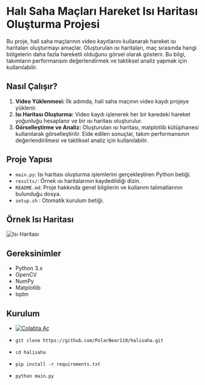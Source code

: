 # Halı Saha Maçları Hareket Isı Haritası Oluşturma Projesi

Bu proje, hali saha maçlarının video kayıtlarını kullanarak hareket ısı haritaları oluşturmayı amaçlar. Oluşturulan ısı haritaları, maç sırasında hangi bölgelerin daha fazla hareketli olduğunu görsel olarak gösterir. Bu bilgi, takımların performansını değerlendirmek ve taktiksel analiz yapmak için kullanılabilir.

## Nasıl Çalışır?

1. **Video Yüklenmesi:** İlk adımda, hali saha maçının video kaydı projeye yüklenir.
2. **Isı Haritası Oluşturma:** Video kaydı işlenerek her bir karedeki hareket yoğunluğu hesaplanır ve bir ısı haritası oluşturulur.
3. **Görselleştirme ve Analiz:** Oluşturulan ısı haritası, matplotlib kütüphanesi kullanılarak görselleştirilir. Elde edilen sonuçlar, takım performansının değerlendirilmesi ve taktiksel analiz için kullanılabilir.

## Proje Yapısı


  - `main.py`: Isı haritası oluşturma işlemlerini gerçekleştiren Python betiği.
- `results/`: Örnek ısı haritalarının kaydedildiği dizin.
- `README.md`: Proje hakkında genel bilgilerin ve kullanım talimatlarının bulunduğu dosya.
- `setup.sh` : Otomatik kurulum betiği.
## Örnek Isı Haritası
![Isı Haritası](https://github.com/PolarBear110/halisaha/blob/main/%C4%B1ns_map.png)
## Gereksinimler

- Python 3.x
- OpenCV
- NumPy
- Matplotlib
- tqdm

## Kurulum
- [![Colabta Aç](https://colab.research.google.com/assets/colab-badge.svg)](https://colab.research.google.com/github/PolarBear110/halisaha/blob/main/colab.ipynb)

- ```git clone https://github.com/PolarBear110/halisaha.git```
  
- ```cd halisaha```

- ```pip install -r requirements.txt```

- ```python main.py```
